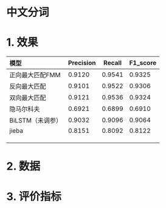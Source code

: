 # 中文分词

# 1. 效果

| 模型             | Precision | Recall | F1_score |
| :--------------- | --------- | ------ | :------- |
| 正向最大匹配FMM  | 0.9120    | 0.9541 | 0.9325   |
| 反向最大匹配     | 0.9101    | 0.9522 | 0.9306   |
| 双向最大匹配     | 0.9121    | 0.9536 | 0.9324   |
| 隐马尔科夫       | 0.6921    | 0.6899 | 0.6910   |
| BiLSTM（未调参） | 0.9032    | 0.9096 | 0.9064   |
| jieba            | 0.8151    | 0.8092 | 0.8122   |
|                  |           |        |          |
|                  |           |        |          |
|                  |           |        |          |



# 2. 数据



# 3. 评价指标